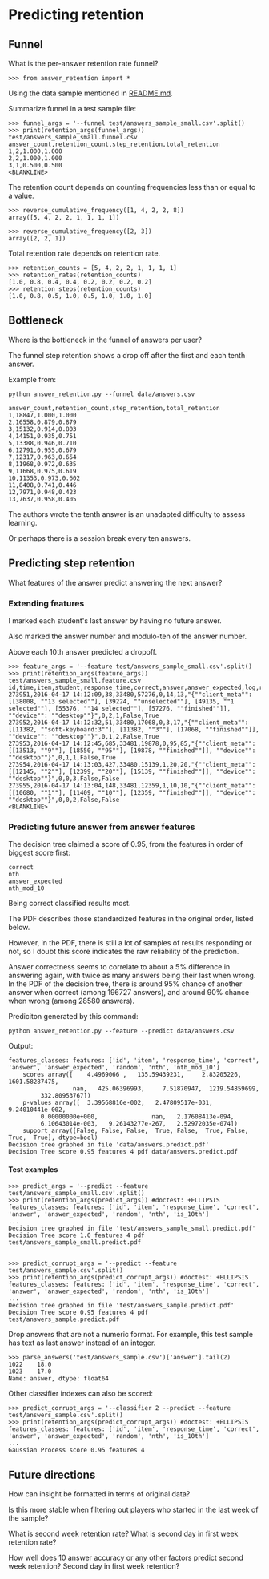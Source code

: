 # Predicting retention


## Funnel

What is the per-answer retention rate funnel?

    >>> from answer_retention import *

Using the data sample mentioned in [README.md](README.md).

Summarize funnel in a test sample file:

    >>> funnel_args = '--funnel test/answers_sample_small.csv'.split()
    >>> print(retention_args(funnel_args))
    test/answers_sample_small.funnel.csv
    answer_count,retention_count,step_retention,total_retention
    1,2,1.000,1.000
    2,2,1.000,1.000
    3,1,0.500,0.500
    <BLANKLINE>

The retention count depends on counting frequencies less than or equal to a value.

    >>> reverse_cumulative_frequency([1, 4, 2, 2, 8])
    array([5, 4, 2, 2, 1, 1, 1, 1])

    >>> reverse_cumulative_frequency([2, 3])
    array([2, 2, 1])

Total retention rate depends on retention rate.

    >>> retention_counts = [5, 4, 2, 2, 1, 1, 1, 1]
    >>> retention_rates(retention_counts)
    [1.0, 0.8, 0.4, 0.4, 0.2, 0.2, 0.2, 0.2]
    >>> retention_steps(retention_counts)
    [1.0, 0.8, 0.5, 1.0, 0.5, 1.0, 1.0, 1.0]



## Bottleneck

Where is the bottleneck in the funnel of answers per user?

The funnel step retention shows a drop off after the first and each tenth answer.

Example from:

    python answer_retention.py --funnel data/answers.csv

    answer_count,retention_count,step_retention,total_retention
    1,18847,1.000,1.000
    2,16558,0.879,0.879
    3,15132,0.914,0.803
    4,14151,0.935,0.751
    5,13388,0.946,0.710
    6,12791,0.955,0.679
    7,12317,0.963,0.654
    8,11968,0.972,0.635
    9,11668,0.975,0.619
    10,11353,0.973,0.602
    11,8408,0.741,0.446
    12,7971,0.948,0.423
    13,7637,0.958,0.405

The authors wrote the tenth answer is an unadapted difficulty to assess learning.

Or perhaps there is a session break every ten answers.



## Predicting step retention

What features of the answer predict answering the next answer?

### Extending features

I marked each student's last answer by having no future answer.

Also marked the answer number and modulo-ten of the answer number.

Above each 10th answer predicted a dropoff.

    >>> feature_args = '--feature test/answers_sample_small.csv'.split()
    >>> print(retention_args(feature_args))
    test/answers_sample_small.feature.csv
    id,time,item,student,response_time,correct,answer,answer_expected,log,random,future_answers,nth,is_10th,is_future_answer
    273951,2016-04-17 14:12:09,38,33480,57276,0,14,13,"{""client_meta"": [[38008, ""13 selected""], [39224, ""unselected""], [49135, ""1 selected""], [55376, ""14 selected""], [57276, ""finished""]], ""device"": ""desktop""}",0,2,1,False,True
    273952,2016-04-17 14:12:32,51,33480,17068,0,3,17,"{""client_meta"": [[11382, ""soft-keyboard:3""], [11382, ""3""], [17068, ""finished""]], ""device"": ""desktop""}",0,1,2,False,True
    273953,2016-04-17 14:12:45,685,33481,19878,0,95,85,"{""client_meta"": [[13513, ""9""], [18550, ""95""], [19878, ""finished""]], ""device"": ""desktop""}",0,1,1,False,True
    273954,2016-04-17 14:13:03,427,33480,15139,1,20,20,"{""client_meta"": [[12145, ""2""], [12399, ""20""], [15139, ""finished""]], ""device"": ""desktop""}",0,0,3,False,False
    273955,2016-04-17 14:13:04,148,33481,12359,1,10,10,"{""client_meta"": [[10680, ""1""], [11409, ""10""], [12359, ""finished""]], ""device"": ""desktop""}",0,0,2,False,False
    <BLANKLINE>


### Predicting future answer from answer features

The decision tree claimed a score of 0.95, from the features in order of biggest score first:

    correct
    nth
    answer_expected
    nth_mod_10

Being correct classified results most.

The PDF describes those standardized features in the original order, listed below.

However, in the PDF, there is still a lot of samples of results responding or not, so I doubt this score indicates the raw reliability of the prediction.

Answer correctness seems to correlate to about a 5% difference in answering again, with twice as many answers being their last when wrong.  In the PDF of the decision tree, there is around 95% chance of another answer when correct (among 196727 answers), and around 90% chance when wrong (among 28580 answers).

Prediciton generated by this command:

    python answer_retention.py --feature --predict data/answers.csv

Output:

    features_classes: features: ['id', 'item', 'response_time', 'correct', 'answer', 'answer_expected', 'random', 'nth', 'nth_mod_10']
        scores array([    4.4969066 ,   135.59439231,     2.83205226,  1601.58287475,
                      nan,   425.06396993,     7.51870947,  1219.54859699,
             332.80953767])
        p-values array([  3.39568816e-002,   2.47809517e-031,   9.24010441e-002,
             0.00000000e+000,               nan,   2.17608413e-094,
             6.10643014e-003,   9.26143277e-267,   2.52972035e-074])
        support array([False, False, False,  True, False,  True, False,  True,  True], dtype=bool)
    Decision tree graphed in file 'data/answers.predict.pdf'
    Decision Tree score 0.95 features 4 pdf data/answers.predict.pdf


#### Test examples

    >>> predict_args = '--predict --feature test/answers_sample_small.csv'.split()
    >>> print(retention_args(predict_args)) #doctest: +ELLIPSIS
    features_classes: features: ['id', 'item', 'response_time', 'correct', 'answer', 'answer_expected', 'random', 'nth', 'is_10th']
    ...
    Decision tree graphed in file 'test/answers_sample_small.predict.pdf'
    Decision Tree score 1.0 features 4 pdf test/answers_sample_small.predict.pdf


    >>> predict_corrupt_args = '--predict --feature test/answers_sample.csv'.split()
    >>> print(retention_args(predict_corrupt_args)) #doctest: +ELLIPSIS
    features_classes: features: ['id', 'item', 'response_time', 'correct', 'answer', 'answer_expected', 'random', 'nth', 'is_10th']
    ...
    Decision tree graphed in file 'test/answers_sample.predict.pdf'
    Decision Tree score 0.95 features 4 pdf test/answers_sample.predict.pdf

Drop answers that are not a numeric format.
For example, this test sample has text as last answer instead of an integer.

    >>> parse_answers('test/answers_sample.csv')['answer'].tail(2)
    1022    18.0
    1023    17.0
    Name: answer, dtype: float64

Other classifier indexes can also be scored:

    >>> predict_corrupt_args = '--classifier 2 --predict --feature test/answers_sample.csv'.split()
    >>> print(retention_args(predict_corrupt_args)) #doctest: +ELLIPSIS
    features_classes: features: ['id', 'item', 'response_time', 'correct', 'answer', 'answer_expected', 'random', 'nth', 'is_10th']
    ...
    Gaussian Process score 0.95 features 4


## Future directions

How can insight be formatted in terms of original data?

Is this more stable when filtering out players who started in the last week of the sample?

What is second week retention rate?  What is second day in first week retention rate?

How well does 10 answer accuracy or any other factors predict second week retention?  Second day in first week retention?
